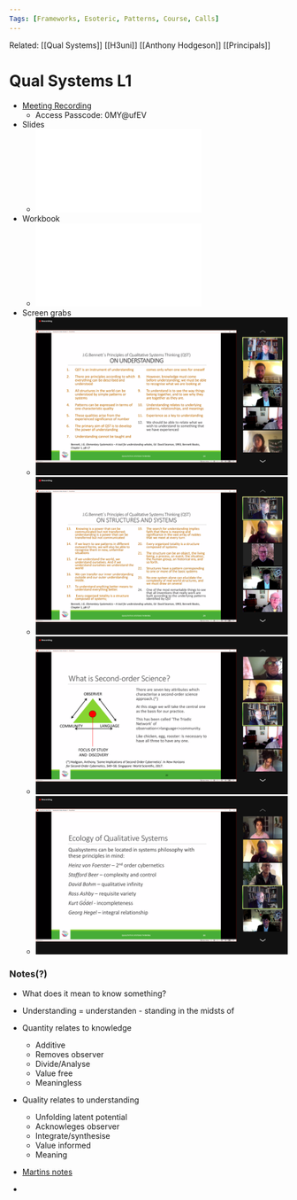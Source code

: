 ```yaml
---
Tags: [Frameworks, Esoteric, Patterns, Course, Calls]
---
```

Related: [[Qual Systems]] [[H3uni]] [[Anthony Hodgeson]] [[Principals]]
# Qual Systems L1

- [Meeting Recording](https://us02web.zoom.us/rec/share/n-AiV6UzZs1e0adDE1xdoZtNc--FGJEsiVxsxfCVOMtjTFPi3gYiT2Vy_ox-TXBD.Ytrr99ZsBhmGAKmu)
    - Access Passcode: 0MY@ufEV
- Slides
    - ![](assets/1626444268_18.pdf)
- Workbook
    - ![](assets/1626444269_19.pdf)
- Screen grabs
    - ![](assets/1626444271_20.png)
    - ![](assets/1626444272_21.png)
    - ![](assets/1626444274_22.png)
    - ![](assets/1626444275_23.png)

### Notes(?)
- What does it mean to know something?
- Understanding = understanden - standing in the midsts of
- Quantity relates to knowledge
    - Additive
    - Removes observer
    - Divide/Analyse
    - Value free
    - Meaningless
- Quality relates to understanding
    - Unfolding latent potential
    - Acknowleges observer
    - Integrate/synthesise
    - Value informed
    - Meaning
- [Martins notes](https://miro.com/app/board/o9J_lJgBtiE=/)

- 

